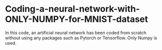 # Coding-a-neural-network-with-ONLY-NUMPY-for-MNIST-dataset

In this code, an artificial neural network has been coded from scratch without using any packages such as Pytorch or Tensorflow. Only Numpy is used.
